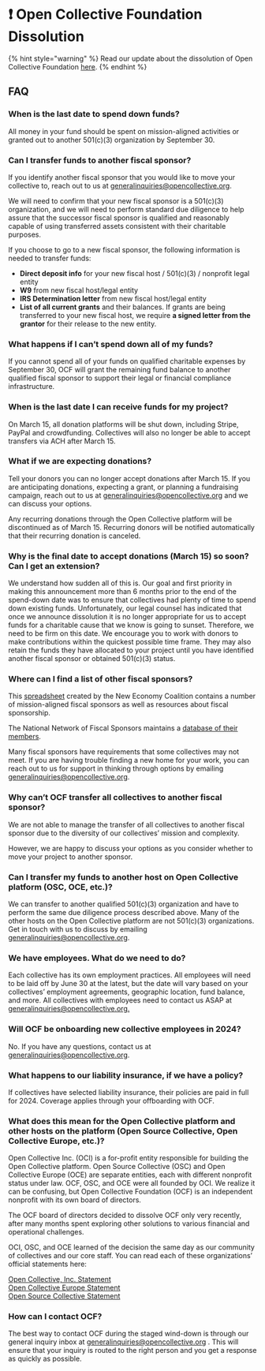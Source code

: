 # ❗ Open Collective Foundation Dissolution

{% hint style="warning" %}
Read our update about the dissolution of Open Collective Foundation [here](https://opencollective.com/foundation/updates/announcement-we-are-dissolving-open-collective-foundation-at-the-end-of-this-year).
{% endhint %}

## FAQ

### When is the last date to spend down funds?

All money in your fund should be spent on mission-aligned activities or granted out to another 501(c)(3) organization by September 30.

### Can I transfer funds to another fiscal sponsor?&#x20;

If you identify another fiscal sponsor that you would like to move your collective to, reach out to us at generalinquiries@opencollective.org.&#x20;

We will need to confirm that your new fiscal sponsor is a 501(c)(3) organization, and we will need to perform standard due diligence to help assure that the successor fiscal sponsor is qualified and reasonably capable of using transferred assets consistent with their charitable purposes.

If you choose to go to a new fiscal sponsor, the following information is needed to transfer funds:&#x20;

* **Direct deposit info** for your new fiscal host / 501(c)(3) / nonprofit legal entity&#x20;
* **W9** from new fiscal host/legal entity&#x20;
* **IRS Determination letter** from new fiscal host/legal entity&#x20;
* **List of all current grants** and their balances. If grants are being transferred to your new fiscal host, we require **a signed letter from the grantor** for their release to the new entity.

### What happens if I can’t spend down all of my funds?

If you cannot spend all of your funds on qualified charitable expenses by September 30, OCF will grant the remaining fund balance to another qualified fiscal sponsor to support their legal or financial compliance infrastructure.

### When is the last date I can receive funds for my project?

On March 15, all donation platforms will be shut down, including Stripe, PayPal and crowdfunding. Collectives will also no longer be able to accept transfers via ACH after March 15.

### What if we are expecting donations?&#x20;

Tell your donors you can no longer accept donations after March 15. If you are anticipating donations, expecting a grant, or planning a fundraising campaign, reach out to us at generalinquiries@opencollective.org and we can discuss your options.&#x20;

Any recurring donations through the Open Collective platform will be discontinued as of March 15. Recurring donors will be notified automatically that their recurring donation is canceled.

### Why is the final date to accept donations (March 15) so soon? Can I get an extension?

We understand how sudden all of this is. Our goal and first priority in making this announcement more than 6 months prior to the end of the spend-down date was to ensure that collectives had plenty of time to spend down existing funds. Unfortunately, our legal counsel has indicated that once we announce dissolution it is no longer appropriate for us to accept funds for a charitable cause that we know is going to sunset. Therefore, we need to be firm on this date. We encourage you to work with donors to make contributions within the quickest possible time frame. They may also retain the funds they have allocated to your project until you have identified another fiscal sponsor or obtained 501(c)(3) status.

### Where can I find a list of other fiscal sponsors?

This [spreadsheet](https://airtable.com/appQVOmXysA863DDc/shrdjThde0Xteoabu/tblwopS490Qylth3g/viwi6ALAi325gE0Gb) created by the New Economy Coalition contains a number of mission-aligned fiscal sponsors as well as resources about fiscal sponsorship.

The National Network of Fiscal Sponsors maintains a [database of their members](https://www.fiscalsponsors.org/member-directory).

Many fiscal sponsors have requirements that some collectives may not meet. If you are having trouble finding a new home for your work, you can reach out to us for support in thinking through options by emailing [generalinquiries@opencollective.org](mailto:generalinquiries@opencollective.org).

### Why can’t OCF transfer all collectives to another fiscal sponsor?

We are not able to manage the transfer of all collectives to another fiscal sponsor due to the diversity of our collectives’ mission and complexity.

However, we are happy to discuss your options as you consider whether to move your project to another sponsor.

### Can I transfer my funds to another host on Open Collective platform (OSC, OCE, etc.)?

We can transfer to another qualified 501(c)(3) organization and have to perform the same due diligence process described above. Many of the other hosts on the Open Collective platform are not 501(c)(3) organizations. Get in touch with us to discuss by emailing [generalinquiries@opencollective.org](mailto:generalinquiries@opencollective.org).

### We have employees. What do we need to do?

Each collective has its own employment practices. All employees will need to be laid off by June 30 at the latest, but the date will vary based on your collectives’ employment agreements, geographic location, fund balance, and more. All collectives with employees need to contact us ASAP at [generalinquiries@opencollective.org.](mailto:generalinquiries@opencollective.org)

### Will OCF be onboarding new collective employees in 2024?

No. If you have any questions, contact us at [generalinquiries@opencollective.org](mailto:generalinquiries@opencollective.org).

### What happens to our liability insurance, if we have a policy?

If collectives have selected liability insurance, their policies are paid in full for 2024. Coverage applies through your offboarding with OCF.

### What does this mean for the Open Collective platform and other hosts on the platform (Open Source Collective, Open Collective Europe, etc.)?

Open Collective Inc. (OCI) is a for-profit entity responsible for building the Open Collective platform. Open Source Collective (OSC) and Open Collective Europe (OCE) are separate entities, each with different nonprofit status under law. OCF, OSC, and OCE were all founded by OCI. We realize it can be confusing, but Open Collective Foundation (OCF) is an independent nonprofit with its own board of directors.

The OCF board of directors decided to dissolve OCF only very recently, after many months spent exploring other solutions to various financial and operational challenges.

OCI, OSC, and OCE learned of the decision the same day as our community of collectives and our core staff. You can read each of these organizations’ official statements here:

[Open Collective, Inc. Statement](https://blog.opencollective.com/open-collective-official-statement-ocf-dissolution/) \
[Open Collective Europe Statement](https://opencollective.com/europe/updates/regarding-the-announcement-to-dissolve-open-collective-foundation-us) \
[Open Source Collective Statement](https://opencollective.com/opensource/updates/regarding-the-announcement-to-dissolve-open-collective-foundation)

### How can I contact OCF?

The best way to contact OCF during the staged wind-down is through our general inquiry inbox at [generalinquiries@opencollective.org](mailto:generalinquiries@opencollective.org) . This will ensure that your inquiry is routed to the right person and you get a response as quickly as possible.
